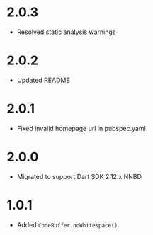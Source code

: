 # 2.0.3
* Resolved static analysis warnings

# 2.0.2
* Updated README
# 2.0.1
* Fixed invalid homepage url in pubspec.yaml
# 2.0.0
* Migrated to support Dart SDK 2.12.x NNBD
# 1.0.1
* Added `CodeBuffer.noWhitespace()`.